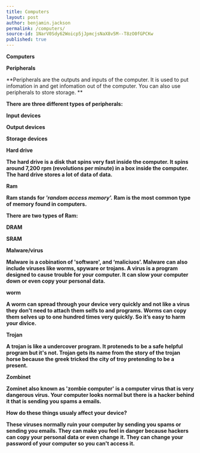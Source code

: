 ```yaml
---
title: Computers
layout: post
author: benjamin.jackson
permalink: /computers/
source-id: 1NarV0Sdy62Woicp5jJpmcjsNaX8v5M--T8zO0fGPCKw
published: true
---
```

**Computers**

**Peripherals**

**Peripherals are the outputs and inputs of the computer. It is used to put infomation in and get infomation out of the computer. You can also use peripherals to store storage. **

**There are three different types of peripherals:**

**Input devices**

**Output devices**

**Storage devices**

**Hard drive**

**The hard drive is a disk that spins very fast inside the computer. It spins around 7,200 rpm (revolutions per minute) in a box inside the computer. The hard drive stores  a lot of data of data.**

**Ram**

**Ram stands for ****_'random access memory'._**** Ram is the most common type of memory found in computers.**

**There are two types of Ram:**

**DRAM**

**SRAM**

**Malware/virus**

**Malware is a cobination of 'software', and ‘maliciuos’. Malware can also include viruses like worms, spyware or trojans. A virus is a program designed to cause trouble for your computer. It can slow your computer down or even copy your personal data.**

**worm**

**A worm can spread through your device very quickly and not like a virus they don't need to attach them selfs to and programs. Worms can copy them selves up to one hundred times very quickly. So it’s easy to harm your divice.**

**Trojan**

**A trojan is like a undercover program. It proteneds to be a safe helpful program but it's not. Trojan gets its name from the story of the trojan horse because the greek tricked the city of troy pretending to be a present.**

**Zombinet**

**Zominet also known as 'zombie computer' is a computer virus that is very dangerous virus. Your computer looks normal but there is a hacker behind it that is sending you spams a emails.**

**How do these things usualy affect your device?**

**These viruses normally ruin your computer by sending you spams or sending you emails. They can make you feel in danger because hackers can copy your personal data or even change it. They can change your password of your computer so you can't access it.**

